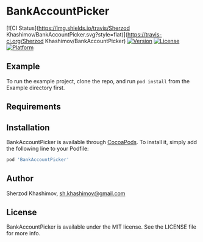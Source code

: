 # BankAccountPicker

[![CI Status](https://img.shields.io/travis/Sherzod Khashimov/BankAccountPicker.svg?style=flat)](https://travis-ci.org/Sherzod Khashimov/BankAccountPicker)
[![Version](https://img.shields.io/cocoapods/v/BankAccountPicker.svg?style=flat)](https://cocoapods.org/pods/BankAccountPicker)
[![License](https://img.shields.io/cocoapods/l/BankAccountPicker.svg?style=flat)](https://cocoapods.org/pods/BankAccountPicker)
[![Platform](https://img.shields.io/cocoapods/p/BankAccountPicker.svg?style=flat)](https://cocoapods.org/pods/BankAccountPicker)

## Example

To run the example project, clone the repo, and run `pod install` from the Example directory first.

## Requirements

## Installation

BankAccountPicker is available through [CocoaPods](https://cocoapods.org). To install
it, simply add the following line to your Podfile:

```ruby
pod 'BankAccountPicker'
```

## Author

Sherzod Khashimov, sh.khashimov@gmail.com

## License

BankAccountPicker is available under the MIT license. See the LICENSE file for more info.
